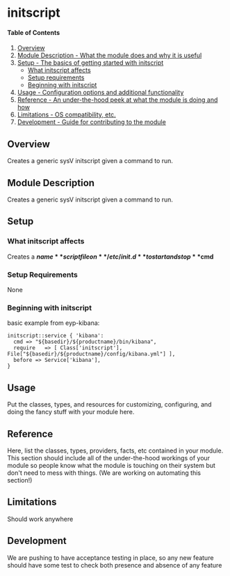 # initscript

#### Table of Contents

1. [Overview](#overview)
2. [Module Description - What the module does and why it is useful](#module-description)
3. [Setup - The basics of getting started with initscript](#setup)
    * [What initscript affects](#what-initscript-affects)
    * [Setup requirements](#setup-requirements)
    * [Beginning with initscript](#beginning-with-initscript)
4. [Usage - Configuration options and additional functionality](#usage)
5. [Reference - An under-the-hood peek at what the module is doing and how](#reference)
5. [Limitations - OS compatibility, etc.](#limitations)
6. [Development - Guide for contributing to the module](#development)

## Overview

Creates a generic sysV initscript given a command to run.

## Module Description

Creates a generic sysV initscript given a command to run.

## Setup

### What initscript affects

Creates a **$name** script file on **/etc/init.d** to start and stop **$cmd**

### Setup Requirements

None

### Beginning with initscript

basic example from eyp-kibana:

```puppet
initscript::service { 'kibana':
  cmd => "${basedir}/${productname}/bin/kibana",
  require   => [ Class['initscript'], File["${basedir}/${productname}/config/kibana.yml"] ],
  before => Service['kibana'],
}
```

## Usage

Put the classes, types, and resources for customizing, configuring, and doing
the fancy stuff with your module here.

## Reference

Here, list the classes, types, providers, facts, etc contained in your module.
This section should include all of the under-the-hood workings of your module so
people know what the module is touching on their system but don't need to mess
with things. (We are working on automating this section!)

## Limitations

Should work anywhere

## Development

We are pushing to have acceptance testing in place, so any new feature should
have some test to check both presence and absence of any feature
